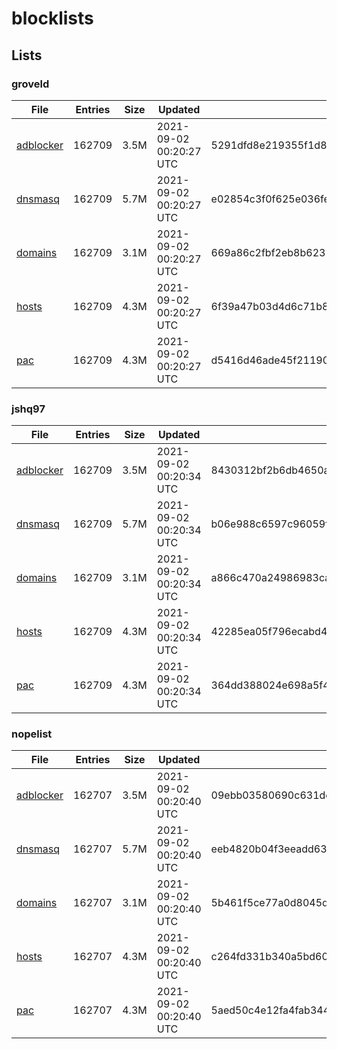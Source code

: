 # blocklists

## Lists

### groveld

|File|Entries|Size|Updated|Hash|
|-|-|-|-|-|
|[adblocker](https://raw.githubusercontent.com/groveld/blocklists/lists/groveld/adblocker.txt)|162709|3.5M|2021-09-02 00:20:27 UTC|5291dfd8e219355f1d8e3a7b2f2ef5b166418a7df651236572dd3f1644fb31dd|
|[dnsmasq](https://raw.githubusercontent.com/groveld/blocklists/lists/groveld/dnsmasq.txt)|162709|5.7M|2021-09-02 00:20:27 UTC|e02854c3f0f625e036fed468bcde5845996d0531666f08850763cc66b7308dec|
|[domains](https://raw.githubusercontent.com/groveld/blocklists/lists/groveld/domains.txt)|162709|3.1M|2021-09-02 00:20:27 UTC|669a86c2fbf2eb8b6231cd016694cb3b954559a9e27698cf09aefd948bc8ef6e|
|[hosts](https://raw.githubusercontent.com/groveld/blocklists/lists/groveld/hosts.txt)|162709|4.3M|2021-09-02 00:20:27 UTC|6f39a47b03d4d6c71b8b99f021f119028a5dd84ef9901d1d5115353a9cae2ee2|
|[pac](https://raw.githubusercontent.com/groveld/blocklists/lists/groveld/pac.txt)|162709|4.3M|2021-09-02 00:20:27 UTC|d5416d46ade45f211902f2d4eac4feb779156dba5c715b79fd244e7e9863ad28|

### jshq97

|File|Entries|Size|Updated|Hash|
|-|-|-|-|-|
|[adblocker](https://raw.githubusercontent.com/groveld/blocklists/lists/jshq97/adblocker.txt)|162709|3.5M|2021-09-02 00:20:34 UTC|8430312bf2b6db4650a59b57013175e7ab01352dd12084ddf65b4973ab46e407|
|[dnsmasq](https://raw.githubusercontent.com/groveld/blocklists/lists/jshq97/dnsmasq.txt)|162709|5.7M|2021-09-02 00:20:34 UTC|b06e988c6597c96059fd2f82a7dfa7d40451a9e7414adeb6ef2bc68e058a92fd|
|[domains](https://raw.githubusercontent.com/groveld/blocklists/lists/jshq97/domains.txt)|162709|3.1M|2021-09-02 00:20:34 UTC|a866c470a24986983ca296f3e2a1208365a0db5c11bc0d4126dee3ee5ee22c2f|
|[hosts](https://raw.githubusercontent.com/groveld/blocklists/lists/jshq97/hosts.txt)|162709|4.3M|2021-09-02 00:20:34 UTC|42285ea05f796ecabd45f2585ff597f698fec560837d73ba62d8ecce06ba76a8|
|[pac](https://raw.githubusercontent.com/groveld/blocklists/lists/jshq97/pac.txt)|162709|4.3M|2021-09-02 00:20:34 UTC|364dd388024e698a5f4d6cd3d7308311a622ce5ef505e04f5623b2d1657ef958|

### nopelist

|File|Entries|Size|Updated|Hash|
|-|-|-|-|-|
|[adblocker](https://raw.githubusercontent.com/groveld/blocklists/lists/nopelist/adblocker.txt)|162707|3.5M|2021-09-02 00:20:40 UTC|09ebb03580690c631dcffb131beedd7148786d23bf9ea24cab35a6acd1ca23dd|
|[dnsmasq](https://raw.githubusercontent.com/groveld/blocklists/lists/nopelist/dnsmasq.txt)|162707|5.7M|2021-09-02 00:20:40 UTC|eeb4820b04f3eeadd6364c2d59959917d4ba6ee810e38ab874b13484a82bca45|
|[domains](https://raw.githubusercontent.com/groveld/blocklists/lists/nopelist/domains.txt)|162707|3.1M|2021-09-02 00:20:40 UTC|5b461f5ce77a0d8045d7b2f2e9d488a6d8cc6617485c0d3652b281c3ec69f316|
|[hosts](https://raw.githubusercontent.com/groveld/blocklists/lists/nopelist/hosts.txt)|162707|4.3M|2021-09-02 00:20:40 UTC|c264fd331b340a5bd6007c16d571909fca993ea48aabec2737cc77d66e32ef4a|
|[pac](https://raw.githubusercontent.com/groveld/blocklists/lists/nopelist/pac.txt)|162707|4.3M|2021-09-02 00:20:40 UTC|5aed50c4e12fa4fab344feebf543f48e5465a6393a69b76276bf82378b9ce8c7|
